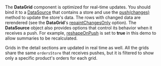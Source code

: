 The **DataGrid** component is optimized for real-time updates. You should bind it to a [DataSource](/Documentation/ApiReference/Data_Layer/DataSource/) that contains a store and use the [push(changes)](/Documentation/ApiReference/Data_Layer/ArrayStore/Methods/#pushchanges) method to update the store's data. The rows with changed data are rerendered (see the **DataGrid**'s [repaintChangesOnly](/Documentation/ApiReference/UI_Widgets/dxDataGrid/Configuration/#repaintChangesOnly) option). The **DataSource** object also provides options that control its behavior when it receives a push. For example, [reshapeOnPush](/Documentation/ApiReference/Data_Layer/DataSource/Configuration/#reshapeOnPush) is set to **true** in this demo to allow summaries to be recalculated.
 
Grids in the detail sections are updated in real time as well. All the grids share the same `ordersStore` that receives pushes, but it is filtered to show only a specific product's orders for each grid.
